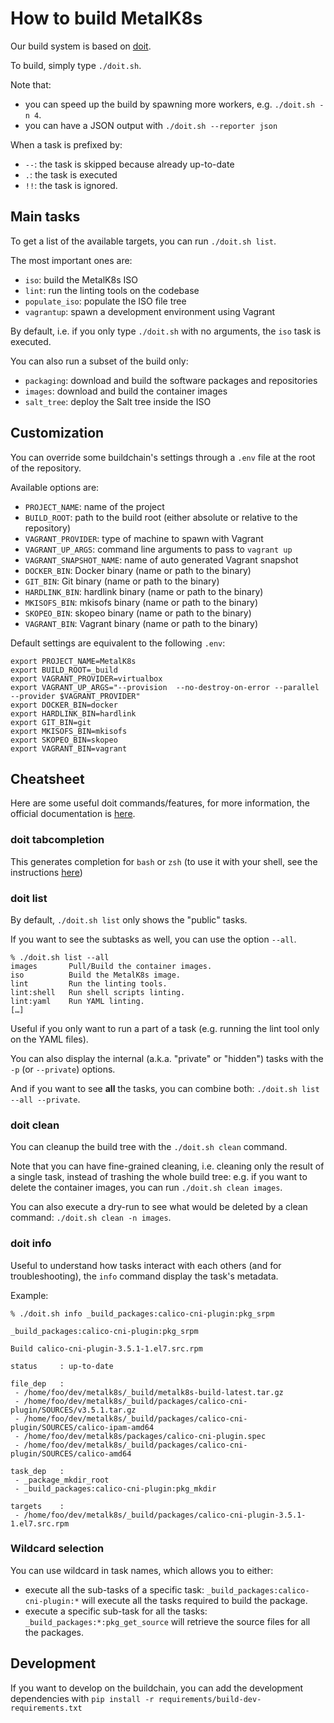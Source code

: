 # How to build MetalK8s

Our build system is based on [doit](http://pydoit.org/).

To build, simply type `./doit.sh`.

Note that:
- you can speed up the build by spawning more workers, e.g. `./doit.sh -n 4`.
- you can have a JSON output with `./doit.sh --reporter json`

When a task is prefixed by:
- `--`: the task is skipped because already up-to-date
- `.`: the task is executed
- `!!`: the task is ignored.

## Main tasks

To get a list of the available targets, you can run `./doit.sh list`.

The most important ones are:
- `iso`:  build the MetalK8s ISO
- `lint`: run the linting tools on the codebase
- `populate_iso`: populate the ISO file tree
- `vagrantup`: spawn a development environment using Vagrant

By default, i.e. if you only type `./doit.sh` with no arguments, the `iso` task is
executed.

You can also run a subset of the build only:
- `packaging`: download and build the software packages and repositories
- `images`: download and build the container images
- `salt_tree`: deploy the Salt tree inside the ISO

## Customization

You can override some buildchain's settings through a `.env` file at the root of
the repository.

Available options are:

- `PROJECT_NAME`: name of the project
- `BUILD_ROOT`: path to the build root (either absolute or relative to the
  repository)
- `VAGRANT_PROVIDER`: type of machine to spawn with Vagrant
- `VAGRANT_UP_ARGS`: command line arguments to pass to `vagrant up`
- `VAGRANT_SNAPSHOT_NAME`: name of auto generated Vagrant snapshot
- `DOCKER_BIN`: Docker binary (name or path to the binary)
- `GIT_BIN`: Git binary (name or path to the binary)
- `HARDLINK_BIN`: hardlink binary (name or path to the binary)
- `MKISOFS_BIN`: mkisofs binary (name or path to the binary)
- `SKOPEO_BIN`: skopeo binary (name or path to the binary)
- `VAGRANT_BIN`: Vagrant binary (name or path to the binary)

Default settings are equivalent to the following `.env`:

```shell
export PROJECT_NAME=MetalK8s
export BUILD_ROOT=_build
export VAGRANT_PROVIDER=virtualbox
export VAGRANT_UP_ARGS="--provision  --no-destroy-on-error --parallel --provider $VAGRANT_PROVIDER"
export DOCKER_BIN=docker
export HARDLINK_BIN=hardlink
export GIT_BIN=git
export MKISOFS_BIN=mkisofs
export SKOPEO_BIN=skopeo
export VAGRANT_BIN=vagrant
```

## Cheatsheet

Here are some useful doit commands/features, for more information, the official
documentation is [here](http://pydoit.org/contents.html).

### doit tabcompletion

This generates completion for `bash` or `zsh` (to use it with your shell, see
the instructions [here](http://pydoit.org/cmd_other.html#tabcompletion))

### doit list

By default, `./doit.sh list` only shows the "public" tasks.

If you want to see the subtasks as well, you can use the option `--all`.

```shell
% ./doit.sh list --all
images       Pull/Build the container images.
iso          Build the MetalK8s image.
lint         Run the linting tools.
lint:shell   Run shell scripts linting.
lint:yaml    Run YAML linting.
[…]
```

Useful if you only want to run a part of a task (e.g. running the lint tool only
on the YAML files).

You can also display the internal (a.k.a. "private" or "hidden") tasks with the
`-p` (or `--private`) options.

And if you want to see **all** the tasks, you can combine both:
`./doit.sh list --all --private`.

### doit clean

You can cleanup the build tree with the `./doit.sh clean` command.

Note that you can have fine-grained cleaning, i.e. cleaning only the result of a
single task, instead of trashing the whole build tree: e.g. if you want to
delete the container images, you can run `./doit.sh clean images`.

You can also execute a dry-run to see what would be deleted by a clean command:
`./doit.sh clean -n images`.


### doit info

Useful to understand how tasks interact with each others (and for
troubleshooting), the `info` command display the task's metadata.

Example:

```shell
% ./doit.sh info _build_packages:calico-cni-plugin:pkg_srpm

_build_packages:calico-cni-plugin:pkg_srpm

Build calico-cni-plugin-3.5.1-1.el7.src.rpm

status     : up-to-date

file_dep   :
 - /home/foo/dev/metalk8s/_build/metalk8s-build-latest.tar.gz
 - /home/foo/dev/metalk8s/_build/packages/calico-cni-plugin/SOURCES/v3.5.1.tar.gz
 - /home/foo/dev/metalk8s/_build/packages/calico-cni-plugin/SOURCES/calico-ipam-amd64
 - /home/foo/dev/metalk8s/packages/calico-cni-plugin.spec
 - /home/foo/dev/metalk8s/_build/packages/calico-cni-plugin/SOURCES/calico-amd64

task_dep   :
 - _package_mkdir_root
 - _build_packages:calico-cni-plugin:pkg_mkdir

targets    :
 - /home/foo/dev/metalk8s/_build/packages/calico-cni-plugin-3.5.1-1.el7.src.rpm
```

### Wildcard selection

You can use wildcard in task names, which allows you to either:
- execute all the sub-tasks of a specific task:
  `_build_packages:calico-cni-plugin:*` will execute all the tasks required to
  build the package.
- execute a specific sub-task for all the tasks:
  `_build_packages:*:pkg_get_source` will retrieve the source files for all the
  packages.

## Development

If you want to develop on the buildchain, you can add the development
dependencies with `pip install -r requirements/build-dev-requirements.txt`
